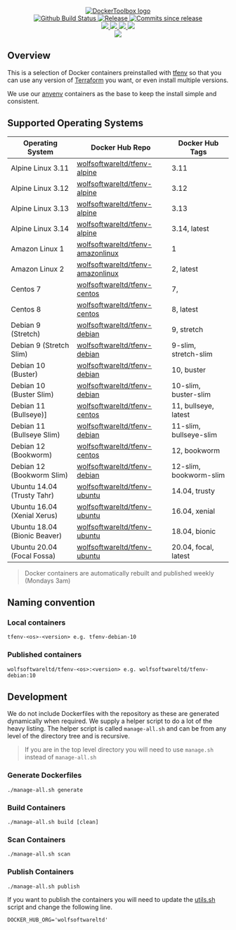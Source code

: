 <p align="center">
    <a href="https://github.com/DockerToolbox/">
        <img src="https://cdn.wolfsoftware.com/assets/images/github/organisations/dockertoolbox/black-and-white-circle-256.png" alt="DockerToolbox logo" />
    </a>
    <br />
    <a href="https://github.com/DockerToolbox/tfenv/actions/workflows/pipeline.yml">
        <img src="https://img.shields.io/github/workflow/status/DockerToolbox/tfenv/pipeline/master?style=for-the-badge" alt="Github Build Status">
    </a>
    <a href="https://github.com/DockerToolbox/tfenv/releases/latest">
        <img src="https://img.shields.io/github/v/release/DockerToolbox/tfenv?color=blue&label=Latest%20Release&style=for-the-badge" alt="Release">
    </a>
    <a href="https://github.com/DockerToolbox/tfenv/releases/latest">
        <img src="https://img.shields.io/github/commits-since/DockerToolbox/tfenv/latest.svg?color=blue&style=for-the-badge" alt="Commits since release">
    </a>
    <br />
    <a href=".github/CODE_OF_CONDUCT.md">
        <img src="https://img.shields.io/badge/Code%20of%20Conduct-blue?style=for-the-badge" />
    </a>
    <a href=".github/CONTRIBUTING.md">
        <img src="https://img.shields.io/badge/Contributing-blue?style=for-the-badge" />
    </a>
    <a href=".github/SECURITY.md">
        <img src="https://img.shields.io/badge/Report%20Security%20Concern-blue?style=for-the-badge" />
    </a>
    <a href="https://github.com/DockerToolbox/tfenv/issues">
        <img src="https://img.shields.io/badge/Get%20Support-blue?style=for-the-badge" />
    </a>
    <br />
    <a href="https://wolfsoftware.com/">
        <img src="https://img.shields.io/badge/Created%20by%20Wolf%20Software-blue?style=for-the-badge" />
    </a>
</p>

## Overview

This is a selection of Docker containers preinstalled with [tfenv](https://github.com/tfutils/tfenv) so that you can use any version of [Terraform](https://www.terraform.io/) you want, or even install multiple versions.

We use our [anyenv](https://github.com/DockerToolbox/anyenv) containers as the base to keep the install simple and consistent.

## Supported Operating Systems

| Operating System             | Docker Hub Repo                                                                                 | Docker Hub Tags             |
| ---------------------------- | ----------------------------------------------------------------------------------------------- | --------------------------- |
| Alpine Linux 3.11            | [wolfsoftwareltd/tfenv-alpine](https://hub.docker.com/r/wolfsoftwareltd/tfenv-alpine)           | 3.11                        |
| Alpine Linux 3.12            | [wolfsoftwareltd/tfenv-alpine](https://hub.docker.com/r/wolfsoftwareltd/tfenv-alpine)           | 3.12                        |
| Alpine Linux 3.13            | [wolfsoftwareltd/tfenv-alpine](https://hub.docker.com/r/wolfsoftwareltd/tfenv-alpine)           | 3.13                        |
| Alpine Linux 3.14            | [wolfsoftwareltd/tfenv-alpine](https://hub.docker.com/r/wolfsoftwareltd/tfenv-alpine)           | 3.14, latest                |
| Amazon Linux 1               | [wolfsoftwareltd/tfenv-amazonlinux](https://hub.docker.com/r/wolfsoftwareltd/tfenv-amazonlinux) | 1                           |
| Amazon Linux 2               | [wolfsoftwareltd/tfenv-amazonlinux](https://hub.docker.com/r/wolfsoftwareltd/tfenv-amazonlinux) | 2, latest                   |
| Centos 7                     | [wolfsoftwareltd/tfenv-centos](https://hub.docker.com/r/wolfsoftwareltd/tfenv-centos)           | 7,                          |
| Centos 8                     | [wolfsoftwareltd/tfenv-centos](https://hub.docker.com/r/wolfsoftwareltd/tfenv-centos)           | 8, latest                   |
| Debian 9 (Stretch)           | [wolfsoftwareltd/tfenv-debian](https://hub.docker.com/r/wolfsoftwareltd/tfenv-debian)           | 9, stretch                  |
| Debian 9 (Stretch Slim)      | [wolfsoftwareltd/tfenv-debian](https://hub.docker.com/r/wolfsoftwareltd/tfenv-debian)           | 9-slim, stretch-slim        |
| Debian 10 (Buster)           | [wolfsoftwareltd/tfenv-debian](https://hub.docker.com/r/wolfsoftwareltd/tfenv-debian)           | 10, buster                  |
| Debian 10 (Buster Slim)      | [wolfsoftwareltd/tfenv-debian](https://hub.docker.com/r/wolfsoftwareltd/tfenv-debian)           | 10-slim, buster-slim        |
| Debian 11 (Bullseye)]        | [wolfsoftwareltd/tfenv-centos](https://hub.docker.com/r/wolfsoftwareltd/tfenv-centos)           | 11, bullseye, latest        |
| Debian 11 (Bullseye Slim)    | [wolfsoftwareltd/tfenv-debian](https://hub.docker.com/r/wolfsoftwareltd/tfenv-debian)           | 11-slim, bullseye-slim      |
| Debian 12 (Bookworm)         | [wolfsoftwareltd/tfenv-centos](https://hub.docker.com/r/wolfsoftwareltd/tfenv-centos)           | 12, bookworm                |
| Debian 12 (Bookworm Slim)    | [wolfsoftwareltd/tfenv-debian](https://hub.docker.com/r/wolfsoftwareltd/tfenv-debian)           | 12-slim, bookworm-slim      |
| Ubuntu 14.04 (Trusty Tahr)   | [wolfsoftwareltd/tfenv-ubuntu](https://hub.docker.com/r/wolfsoftwareltd/tfenv-ubuntu)           | 14.04, trusty               |
| Ubuntu 16.04 (Xenial Xerus)  | [wolfsoftwareltd/tfenv-ubuntu](https://hub.docker.com/r/wolfsoftwareltd/tfenv-ubuntu)           | 16.04, xenial               |
| Ubuntu 18.04 (Bionic Beaver) | [wolfsoftwareltd/tfenv-ubuntu](https://hub.docker.com/r/wolfsoftwareltd/tfenv-ubuntu)           | 18.04, bionic               |
| Ubuntu 20.04 (Focal Fossa)   | [wolfsoftwareltd/tfenv-ubuntu](https://hub.docker.com/r/wolfsoftwareltd/tfenv-ubuntu)           | 20.04, focal, latest        |

> Docker containers are automatically rebuilt and published weekly (Mondays 3am)

## Naming convention

### Local containers

```
tfenv-<os>-<version> e.g. tfenv-debian-10
```

### Published containers

```
wolfsoftwareltd/tfenv-<os>:<version> e.g. wolfsoftwareltd/tfenv-debian:10
```

## Development

We do not include Dockerfiles with the repository as these are generated dynamically when required. We supply a helper script to do a lot of the heavy listing.
The helper script is called `manage-all.sh` and can be from any level of the directory tree and is recursive.

> If you are in the top level directory you will need to use `manage.sh` instead of `manage-all.sh`

### Generate Dockerfiles

```
./manage-all.sh generate
```

### Build Containers

```
./manage-all.sh build [clean]
```

### Scan Containers

```
./manage-all.sh scan         
```

### Publish Containers

```
./manage-all.sh publish
```

If you want to publish the containers you will need to update the [utils.sh](Scripts/utils.sh#L5) script and change the following line.

```
DOCKER_HUB_ORG='wolfsoftwareltd'
```
